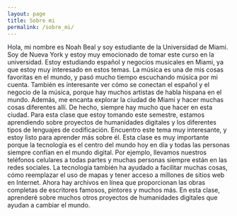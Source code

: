 ```yaml
---
layout: page
title: Sobre mi
permalink: /sobre_mi/
---
```


Hola, mi nombre es Noah Beal y soy estudiante de la Universidad de Miami. Soy de Nueva York y estoy muy emocionado de tomar este curso en la universidad. Estoy estudiando español y negocios musicales en Miami, ya que estoy muy interesado en estos temas. La música es una de mis cosas favoritas en el mundo, y pasó mucho tiempo escuchando música por mi cuenta. También es interesante ver cómo se conectan el español y el negocio de la música, porque hay muchos artistas de habla hispana en el mundo. Además, me encanta explorar la ciudad de Miami y hacer muchas cosas diferentes allí. De hecho, siempre hay mucho que hacer en esta ciudad. Para esta clase que estoy tomando este semestre, estamos aprendiendo sobre proyectos de humanidades digitales y los diferentes tipos de lenguajes de codificación. Encuentro este tema muy interesante, y estoy listo para aprender más sobre él. Esta clase es muy importante porque la tecnología es el centro del mundo hoy en día y todas las personas siempre confían en el mundo digital. Por ejemplo, llevamos nuestros teléfonos celulares a todas partes y muchas personas siempre están en las redes sociales. La tecnología también ha ayudado a facilitar muchas cosas, cómo reemplazar el uso de mapas y tener acceso a millones de sitios web en Internet. Ahora hay archivos en línea que proporcionan las obras completas de escritores famosos, pintores y muchos más. En esta clase, aprenderé sobre muchos otros proyectos de humanidades digitales que ayudan a cambiar el mundo.


